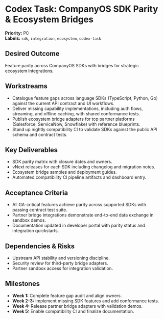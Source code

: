 # Codex Task: CompanyOS SDK Parity & Ecosystem Bridges

**Priority:** P0  
**Labels:** `sdk`, `integration`, `ecosystem`, `codex-task`

## Desired Outcome

Feature parity across CompanyOS SDKs with bridges for strategic ecosystem integrations.

## Workstreams

- Catalogue feature gaps across language SDKs (TypeScript, Python, Go) against the current API contract and UI workflows.
- Deliver missing capability implementations, including auth flows, streaming, and offline caching, with shared conformance tests.
- Publish ecosystem bridge adapters for top partner platforms (Salesforce, ServiceNow, Snowflake) with reference blueprints.
- Stand up nightly compatibility CI to validate SDKs against the public API schema and contract tests.

## Key Deliverables

- SDK parity matrix with closure dates and owners.
- vNext releases for each SDK including changelog and migration notes.
- Ecosystem bridge samples and deployment guides.
- Automated compatibility CI pipeline artifacts and dashboard entry.

## Acceptance Criteria

- All GA-critical features achieve parity across supported SDKs with passing contract test suite.
- Partner bridge integrations demonstrate end-to-end data exchange in sandbox demos.
- Documentation updated in developer portal with parity status and integration quickstarts.

## Dependencies & Risks

- Upstream API stability and versioning discipline.
- Security review for third-party bridge adapters.
- Partner sandbox access for integration validation.

## Milestones

- **Week 1:** Complete feature gap audit and align owners.
- **Week 2-3:** Implement missing SDK features and add conformance tests.
- **Week 4:** Release partner bridge adapters with validation demos.
- **Week 5:** Enable compatibility CI and finalize documentation.
